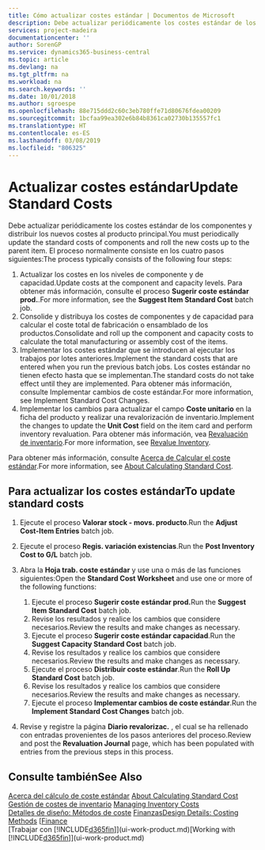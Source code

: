 ```yaml
---
title: Cómo actualizar costes estándar | Documentos de Microsoft
description: Debe actualizar periódicamente los costes estándar de los componentes y distribuir los nuevos costes al producto principal.
services: project-madeira
documentationcenter: ''
author: SorenGP
ms.service: dynamics365-business-central
ms.topic: article
ms.devlang: na
ms.tgt_pltfrm: na
ms.workload: na
ms.search.keywords: ''
ms.date: 10/01/2018
ms.author: sgroespe
ms.openlocfilehash: 88e715ddd2c60c3eb780ffe71d80676fdea00209
ms.sourcegitcommit: 1bcfaa99ea302e6b84b8361ca02730b135557fc1
ms.translationtype: HT
ms.contentlocale: es-ES
ms.lasthandoff: 03/08/2019
ms.locfileid: "806325"
---
```

# <a name="update-standard-costs"></a><span data-ttu-id="b69c7-103">Actualizar costes estándar</span><span class="sxs-lookup"><span data-stu-id="b69c7-103">Update Standard Costs</span></span>
<span data-ttu-id="b69c7-104">Debe actualizar periódicamente los costes estándar de los componentes y distribuir los nuevos costes al producto principal.</span><span class="sxs-lookup"><span data-stu-id="b69c7-104">You must periodically update the standard costs of components and roll the new costs up to the parent item.</span></span> <span data-ttu-id="b69c7-105">El proceso normalmente consiste en los cuatro pasos siguientes:</span><span class="sxs-lookup"><span data-stu-id="b69c7-105">The process typically consists of the following four steps:</span></span>  

1.  <span data-ttu-id="b69c7-106">Actualizar los costes en los niveles de componente y de capacidad.</span><span class="sxs-lookup"><span data-stu-id="b69c7-106">Update costs at the component and capacity levels.</span></span> <span data-ttu-id="b69c7-107">Para obtener más información, consulte el proceso **Sugerir coste estándar prod.**.</span><span class="sxs-lookup"><span data-stu-id="b69c7-107">For more information, see the **Suggest Item Standard Cost** batch job.</span></span>  
2.  <span data-ttu-id="b69c7-108">Consolide y distribuya los costes de componentes y de capacidad para calcular el coste total de fabricación o ensamblado de los productos.</span><span class="sxs-lookup"><span data-stu-id="b69c7-108">Consolidate and roll up the component and capacity costs to calculate the total manufacturing or assembly cost of the items.</span></span>  
3.  <span data-ttu-id="b69c7-109">Implementar los costes estándar que se introducen al ejecutar los trabajos por lotes anteriores.</span><span class="sxs-lookup"><span data-stu-id="b69c7-109">Implement the standard costs that are entered when you run the previous batch jobs.</span></span> <span data-ttu-id="b69c7-110">Los costes estándar no tienen efecto hasta que se implementan.</span><span class="sxs-lookup"><span data-stu-id="b69c7-110">The standard costs do not take effect until they are implemented.</span></span> <span data-ttu-id="b69c7-111">Para obtener más información, consulte Implementar cambios de coste estándar.</span><span class="sxs-lookup"><span data-stu-id="b69c7-111">For more information, see Implement Standard Cost Changes.</span></span>  
4.  <span data-ttu-id="b69c7-112">Implementar los cambios para actualizar el campo **Coste unitario** en la ficha del producto y realizar una revalorización de inventario.</span><span class="sxs-lookup"><span data-stu-id="b69c7-112">Implement the changes to update the **Unit Cost** field on the item card and perform inventory revaluation.</span></span> <span data-ttu-id="b69c7-113">Para obtener más información, vea [Revaluación de inventario](inventory-how-revalue-inventory.md).</span><span class="sxs-lookup"><span data-stu-id="b69c7-113">For more information, see [Revalue Inventory](inventory-how-revalue-inventory.md).</span></span>  

<span data-ttu-id="b69c7-114">Para obtener más información, consulte [Acerca de Calcular el coste estándar](finance-about-calculating-standard-cost.md).</span><span class="sxs-lookup"><span data-stu-id="b69c7-114">For more information, see [About Calculating Standard Cost](finance-about-calculating-standard-cost.md).</span></span>  
## <a name="to-update-standard-costs"></a><span data-ttu-id="b69c7-115">Para actualizar los costes estándar</span><span class="sxs-lookup"><span data-stu-id="b69c7-115">To update standard costs</span></span>  
1.  <span data-ttu-id="b69c7-116">Ejecute el proceso **Valorar stock - movs. producto**.</span><span class="sxs-lookup"><span data-stu-id="b69c7-116">Run the **Adjust Cost-Item Entries** batch job.</span></span>  
2.  <span data-ttu-id="b69c7-117">Ejecute el proceso **Regis. variación existencias**.</span><span class="sxs-lookup"><span data-stu-id="b69c7-117">Run the **Post Inventory Cost to G/L** batch job.</span></span>  
3.  <span data-ttu-id="b69c7-118">Abra la **Hoja trab. coste estándar** y use una o más de las funciones siguientes:</span><span class="sxs-lookup"><span data-stu-id="b69c7-118">Open the **Standard Cost Worksheet** and use one or more of the following functions:</span></span>  

    1.  <span data-ttu-id="b69c7-119">Ejecute el proceso **Sugerir coste estándar prod.**</span><span class="sxs-lookup"><span data-stu-id="b69c7-119">Run the **Suggest Item Standard Cost** batch job.</span></span>  
    2.  <span data-ttu-id="b69c7-120">Revise los resultados y realice los cambios que considere necesarios.</span><span class="sxs-lookup"><span data-stu-id="b69c7-120">Review the results and make changes as necessary.</span></span>  
    3.  <span data-ttu-id="b69c7-121">Ejecute el proceso **Sugerir coste estándar capacidad**.</span><span class="sxs-lookup"><span data-stu-id="b69c7-121">Run the **Suggest Capacity Standard Cost** batch job.</span></span>  
    4.  <span data-ttu-id="b69c7-122">Revise los resultados y realice los cambios que considere necesarios.</span><span class="sxs-lookup"><span data-stu-id="b69c7-122">Review the results and make changes as necessary.</span></span>
    5. <span data-ttu-id="b69c7-123">Ejecute el proceso **Distribuir coste estándar**.</span><span class="sxs-lookup"><span data-stu-id="b69c7-123">Run the **Roll Up Standard Cost** batch job.</span></span>
    6.  <span data-ttu-id="b69c7-124">Revise los resultados y realice los cambios que considere necesarios.</span><span class="sxs-lookup"><span data-stu-id="b69c7-124">Review the results and make changes as necessary.</span></span>
    7.  <span data-ttu-id="b69c7-125">Ejecute el proceso **Implementar cambios de coste estándar**.</span><span class="sxs-lookup"><span data-stu-id="b69c7-125">Run the **Implement Standard Cost Changes** batch job.</span></span>  
4.  <span data-ttu-id="b69c7-126">Revise y registre la página **Diario revalorizac.** , el cual se ha rellenado con entradas provenientes de los pasos anteriores del proceso.</span><span class="sxs-lookup"><span data-stu-id="b69c7-126">Review and post the **Revaluation Journal** page, which has been populated with entries from the previous steps in this process.</span></span>  

## <a name="see-also"></a><span data-ttu-id="b69c7-127">Consulte también</span><span class="sxs-lookup"><span data-stu-id="b69c7-127">See Also</span></span>  
 <span data-ttu-id="b69c7-128">[Acerca del cálculo de coste estándar](finance-about-calculating-standard-cost.md) </span><span class="sxs-lookup"><span data-stu-id="b69c7-128">[About Calculating Standard Cost](finance-about-calculating-standard-cost.md) </span></span>  
 <span data-ttu-id="b69c7-129">[Gestión de costes de inventario](finance-manage-inventory-costs.md) </span><span class="sxs-lookup"><span data-stu-id="b69c7-129">[Managing Inventory Costs](finance-manage-inventory-costs.md) </span></span>  
 <span data-ttu-id="b69c7-130">[Detalles de diseño: Métodos de coste](design-details-costing-methods.md) [Finanzas](finance.md)</span><span class="sxs-lookup"><span data-stu-id="b69c7-130">[Design Details: Costing Methods](design-details-costing-methods.md) [[Finance](finance.md)</span></span>  
 <span data-ttu-id="b69c7-131">[Trabajar con [!INCLUDE[d365fin](includes/d365fin_md.md)]](ui-work-product.md)</span><span class="sxs-lookup"><span data-stu-id="b69c7-131">[Working with [!INCLUDE[d365fin](includes/d365fin_md.md)]](ui-work-product.md)</span></span>  
